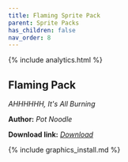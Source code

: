 ```yaml
---
title: Flaming Sprite Pack
parent: Sprite Packs
has_children: false
nav_order: 8
---
```


{% include analytics.html %}

## Flaming Pack
*AHHHHHH, It's All Burning*

**Author:** *Pot Noodle*

 **Download link:** *[Download](https://drive.google.com/file/d/16K2dhhO3L4xbk8cqX_b6Qf0n0IVdmIo_/view?usp=sharing)*

{% include graphics_install.md %}
